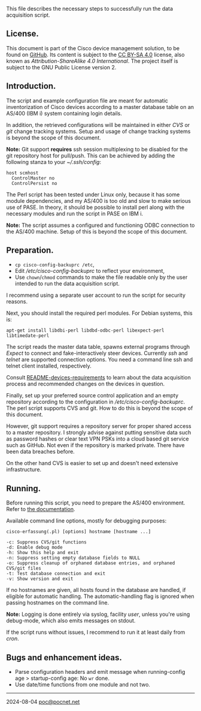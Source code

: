 This file describes the necessary steps to successfully run the data acquisition script.

## License.
This document is part of the Cisco device management solution, to be found on [GitHub](https://github.com/PoC-dev/cisco-erfassung). Its content is subject to the [CC BY-SA 4.0](https://creativecommons.org/licenses/by-sa/4.0/) license, also known as *Attribution-ShareAlike 4.0 International*. The project itself is subject to the GNU Public License version 2.

## Introduction.
The script and example configuration file are meant for automatic inventorization of Cisco devices according to a master database table on an AS/400 (IBM i) system containing login details.

In addition, the retrieved configurations will be maintained in either *CVS* or *git* change tracking systems. Setup and usage of change tracking systems is beyond the scope of this document.

**Note:** Git support **requires** ssh session multiplexing to be disabled for the git repository host for pull/push. This can be achieved by adding the following stanza to your *~/.ssh/config*:
```
host scmhost
  ControlMaster no
  ControlPersist no
```

The Perl script has been tested under Linux only, because it has some module dependencies, and my AS/400 is too old and slow to make serious use of PASE. In theory, it should be possible to install perl along with the necessary modules and run the script in PASE on IBM i.

**Note:** The script assumes a configured and functioning ODBC connection to the AS/400 machine. Setup of this is beyond the scope of this document.

## Preparation.
- `cp cisco-config-backuprc /etc`,
- Edit */etc/cisco-config-backuprc* to reflect your environment,
- Use `chown`/`chmod` commands to make the file readable only by the user intended to run the data acquisition script.

I recommend using a separate user account to run the script for security reasons.

Next, you should install the required perl modules. For Debian systems, this is:
```
apt-get install libdbi-perl libdbd-odbc-perl libexpect-perl libtimedate-perl
```

The script reads the master data table, spawns external programs through *Expect* to connect and fake-interactively steer devices. Currently *ssh* and *telnet* are supported connection options. You need a command line ssh and telnet client installed, respectively.

Consult [README-devices-requirements](README-devices-requirements.md) to learn about the data acquisition process and recommended changes on the devices in question.

Finally, set up your preferred source control application and an empty repository according to the configuration in */etc/cisco-config-backuprc*. The perl script supports CVS and git. How to do this is beyond the scope of this document.

However, git support requires a repository server for proper shared access to a master repository. I strongly advise against putting sensitive data such as password hashes or clear text VPN PSKs into a cloud based git service such as GitHub. Not even if the repository is marked private. There have been data breaches before.

On the other hand CVS is easier to set up and doesn't need extensive infrastructure.

## Running.
Before running this script, you need to prepare the AS/400 environment. Refer to [the documentation](../as400/README.md).

Available command line options, mostly for debugging purposes:
```
cisco-erfassung(.pl) [options] hostname [hostname ...]

-c: Suppress CVS/git functions
-d: Enable debug mode
-h: Show this help and exit
-n: Suppress setting empty database fields to NULL
-o: Suppress cleanup of orphaned database entries, and orphaned CVS/git files
-t: Test database connection and exit
-v: Show version and exit
```

If no hostnames are given, all hosts found in the database are handled, if eligible for automatic handling. The automatic-handling flag is ignored when passing hostnames on the command line.

**Note:** Logging is done entirely via syslog, facility *user*, unless you're using debug-mode, which also emits messages on stdout.

If the script runs without issues, I recommend to run it at least daily from *cron*.

## Bugs and enhancement ideas.
- Parse configuration headers and emit message when running-config age > startup-config age: No `wr` done.
- Use date/time functions from one module and not two.

----

2024-08-04 poc@pocnet.net
